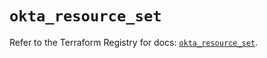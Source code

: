 # `okta_resource_set`

Refer to the Terraform Registry for docs: [`okta_resource_set`](https://registry.terraform.io/providers/okta/okta/4.13.1/docs/resources/resource_set).
